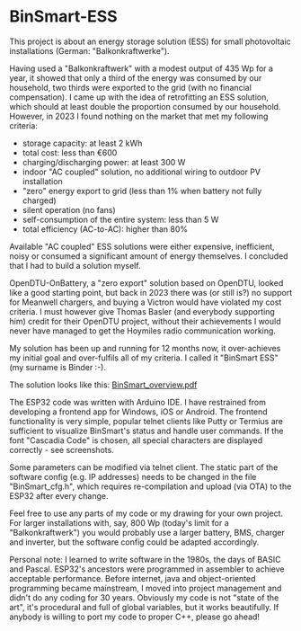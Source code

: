 # BinSmart-ESS

This project is about an energy storage solution (ESS) for small photovoltaic installations (German: "Balkonkraftwerke").

Having used a "Balkonkraftwerk" with a modest output of 435 Wp for a year, it showed that only a third of the energy was consumed by our household, two thirds were exported to the grid (with no financial compensation). I came up with the idea of retrofitting an ESS solution, which should at least double the proportion consumed by our household. However, in 2023 I found nothing on the market that met my following criteria:
- storage capacity: at least 2 kWh
- total cost: less than €600
- charging/discharging power: at least 300 W
- indoor "AC coupled" solution, no additional wiring to outdoor PV installation
- "zero" energy export to grid (less than 1% when battery not fully charged)
- silent operation (no fans)
- self-consumption of the entire system: less than 5 W
- total efficiency (AC-to-AC): higher than 80%

Available "AC coupled" ESS solutions were either expensive, inefficient, noisy or consumed a significant amount of energy themselves. I concluded that I had to build a solution myself.

OpenDTU-OnBattery, a "zero export" solution based on OpenDTU, looked like a good starting point, but back in 2023 there was (or still is?) no support for Meanwell chargers, and buying a Victron would have violated my cost criteria. I must however give Thomas Basler (and everybody supporting him) credit for their OpenDTU project, without their achievements I would never have managed to get the Hoymiles radio communication working.

My solution has been up and running for 12 months now, it over-achieves my initial goal and over-fulfils all of my criteria. I called it "BinSmart ESS" (my surname is Binder :-).

The solution looks like this:
[BinSmart_overview.pdf](https://github.com/user-attachments/files/18629652/BinSmart_overview.pdf)

The ESP32 code was written with Arduino IDE. I have restrained from developing a frontend app for Windows, iOS or Android. The frontend functionality is very simple, popular telnet clients like Putty or Termius are sufficient to visualize BinSmart's status and handle user commands. If the font "Cascadia Code" is chosen, all special characters are displayed correctly - see screenshots.

Some parameters can be modified via telnet client. The static part of the software config (e.g. IP addresses) needs to be changed in the file "BinSmart_cfg.h", which requires re-compilation and upload (via OTA) to the ESP32 after every change.

Feel free to use any parts of my code or my drawing for your own project. For larger installations with, say, 800 Wp (today's limit for a "Balkonkraftwerk") you would probably use a larger battery, BMS, charger and inverter, but the software config could be adapted accordingly.

Personal note: I learned to write software in the 1980s, the days of BASIC and Pascal. ESP32's ancestors were programmed in assembler to achieve acceptable performance. Before internet, java and object-oriented programming became mainstream, I moved into project management and didn't do any coding for 30 years. Obviously my code is not "state of the art", it's procedural and full of global variables, but it works beautifully. If anybody is willing to port my code to proper C++, please go ahead!
